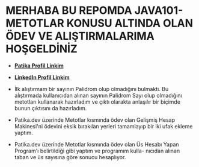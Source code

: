 # MERHABA BU REPOMDA JAVA101-METOTLAR KONUSU ALTINDA OLAN ÖDEV VE ALIŞTIRMALARIMA HOŞGELDİNİZ

* [**Patika Profil Linkim**](https://app.patika.dev/guleerbilal)
* [**LinkedIn Profil Linkim**](https://www.linkedin.com/in/bilal-guler/)

* İlk alıştırmam bir sayının Palidrom olup olmadığını bulmaktı. Bu alıştırmada kullanıcıdan alınan sayının Palidrom Sayı
olup olmadığını metotları kullanarak hazırladım ve çıktı olarakta anlaşılır bir biçimde bunun çıktısını da hazırladım. 

* Patika.dev üzerinde Metotlar kısmında ödev olan Gelişmiş Hesap Makinesi'ni ödevini eksik bırakılan yerleri tamamlayıp
bir iki ufak ekleme yaptım.

* Patika.dev üzerinde Metotlar kısmında ödev olan Üs Hesabı Yapan Program'ı belirtildiği gibi yaptım ve programım kulla-
nıcıdan alınan taban ve üs sayısına göre sonucu hesaplıyor.